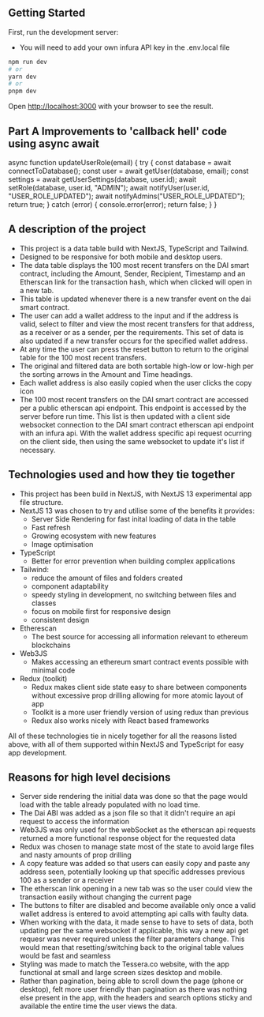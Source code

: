 ## Getting Started

First, run the development server:

- You will need to add your own infura API key in the .env.local file

```bash
npm run dev
# or
yarn dev
# or
pnpm dev
```

Open [http://localhost:3000](http://localhost:3000) with your browser to see the result.

## Part A Improvements to 'callback hell' code using async await

async function updateUserRole(email) {
try {
const database = await connectToDatabase();
const user = await getUser(database, email);
const settings = await getUserSettings(database, user.id);
await setRole(database, user.id, "ADMIN");
await notifyUser(user.id, "USER_ROLE_UPDATED");
await notifyAdmins("USER_ROLE_UPDATED");
return true;
} catch (error) {
console.error(error);
return false;
}
}

## A description of the project

- This project is a data table build with NextJS, TypeScript and Tailwind.
- Designed to be responsive for both mobile and desktop users.
- The data table displays the 100 most recent transfers on the DAI smart contract, including the Amount, Sender, Recipient, Timestamp and an Etherscan link for the transaction hash, which when clicked will open in a new tab.
- This table is updated whenever there is a new transfer event on the dai smart contract.
- The user can add a wallet address to the input and if the address is valid, select to filter and view the most recent transfers for that address, as a receiver or as a sender, per the requirements. This set of data is also updated if a new transfer occurs for the specified wallet address.
- At any time the user can press the reset button to return to the original table for the 100 most recent transfers.
- The original and filtered data are both sortable high-low or low-high per the sorting arrows in the Amount and Time headings.
- Each wallet address is also easily copied when the user clicks the copy icon
- The 100 most recent transfers on the DAI smart contract are accessed per a public etherscan api endpoint. This endpoint is accessed by the server before run time. This list is then updated with a client side websocket connection to the DAI smart contract etherscan api endpoint with an infura api. With the wallet address specific api request ocurring on the client side, then using the same websocket to update it's list if necessary.

## Technologies used and how they tie together

- This project has been build in NextJS, with NextJS 13 experimental app file structure.
- NextJS 13 was chosen to try and utilise some of the benefits it provides:
  - Server Side Rendering for fast inital loading of data in the table
  - Fast refresh
  - Growing ecosystem with new features
  - Image optimisation
- TypeScript
  - Better for error prevention when building complex applications
- Tailwind:
  - reduce the amount of files and folders created
  - component adaptability
  - speedy styling in development, no switching between files and classes
  - focus on mobile first for responsive design
  - consistent design
- Etherescan
  - The best source for accessing all information relevant to ethereum blockchains
- Web3JS
  - Makes accessing an ethereum smart contract events possible with minimal code
- Redux (toolkit)
  - Redux makes client side state easy to share between components without excessive prop drilling allowing for more atomic layout of app
  - Toolkit is a more user friendly version of using redux than previous
  - Redux also works nicely with React based frameworks

All of these technologies tie in nicely together for all the reasons listed above, with all of them supported within NextJS and TypeScript for easy app development.

## Reasons for high level decisions

- Server side rendering the initial data was done so that the page would load with the table already populated with no load time.
- The Dai ABI was added as a json file so that it didn't require an api request to access the information
- Web3JS was only used for the webSocket as the etherscan api requests returned a more functional response object for the requested data
- Redux was chosen to manage state most of the state to avoid large files and nasty amounts of prop drilling
- A copy feature was added so that users can easily copy and paste any address seen, potentially looking up that specific addresses previous 100 as a sender or a receiver
- The etherscan link opening in a new tab was so the user could view the transaction easily without changing the current page
- The buttons to filter are disabled and become available only once a valid wallet address is entered to avoid attempting api calls with faulty data.
- When working with the data, it made sense to have to sets of data, both updating per the same websocket if applicable, this way a new api get requesr was never required unless the filter parameters change. This would mean that resetting/switching back to the original table values would be fast and seamless
- Styling was made to match the Tessera.co website, with the app functional at small and large screen sizes desktop and mobile.
- Rather than pagination, being able to scroll down the page (phone or desktop), felt more user friendly than pagination as there was nothing else present in the app, with the headers and search options sticky and available the entire time the user views the data.
